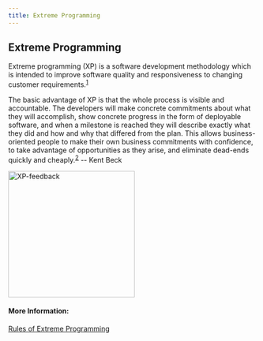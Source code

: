 ```yaml
---
title: Extreme Programming
---
```

## Extreme Programming

Extreme programming (XP) is a software development methodology which is intended to improve software quality and responsiveness to changing customer requirements.<sup><a href='https://en.wikipedia.org/wiki/Extreme_programming' target='_blank' rel='nofollow'>1</a></sup>

The basic advantage of XP is that the whole process is visible and accountable. The developers will make concrete commitments about what they will accomplish, show concrete progress in the form of deployable software, and when a milestone is reached they will describe exactly what they did and how and why that differed from the plan. This allows business-oriented people to make their own business commitments with confidence, to take advantage of opportunities as they arise, and eliminate dead-ends quickly and cheaply.<sup><a href='http://wiki.c2.com/?ExtremeProgramming' target='_blank' rel='nofollow'>2</a></sup> 
-- Kent Beck

<a target="_blank" title="By DonWells (Own work) [CC BY 3.0 (http://creativecommons.org/licenses/by/3.0)], via Wikimedia Commons" href="https://commons.wikimedia.org/wiki/File%3AXP-feedback.gif"><img width="256" alt="XP-feedback" src="https://upload.wikimedia.org/wikipedia/commons/4/44/XP-feedback.gif"/></a>

#### More Information:

<a href='http://www.extremeprogramming.org/rules.html' target='_blank' rel='nofollow'>Rules of Extreme Programming</a>
